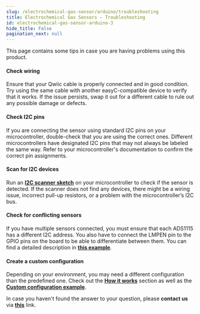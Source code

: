 ```yaml
---
slug: /electrochemical-gas-sensor/arduino/troubleshooting 
title: Electrochemical Gas Sensors – Troubleshooting
id: electrochemical-gas-sensor-arduino-3 
hide_title: False
pagination_next: null
---
```

This page contains some tips in case you are having problems using this product.

<ExpandableSection title="My sensor won't initialize!">

#### Check wiring
Ensure that your Qwiic cable is properly connected and in good condition. Try using the same cable with another easyC-compatible device to verify that it works. If the issue persists, swap it out for a different cable to rule out any possible damage or defects.

#### Check I2C pins
If you are connecting the sensor using standard I2C pins on your microcontroller, double-check that you are using the correct ones. Different microcontrollers have designated I2C pins that may not always be labeled the same way. Refer to your microcontroller's documentation to confirm the correct pin assignments.

#### Scan for I2C devices
Run an [**I2C scanner sketch**](https://github.com/SolderedElectronics/Soldered-Hacky-Codes/tree/main/I2C_Scanner) on your microcontroller to check if the sensor is detected. If the scanner does not find any devices, there might be a wiring issue, incorrect pull-up resistors, or a problem with the microcontroller’s I2C bus.

#### Check for conflicting sensors
If you have multiple sensors connected, you must ensure that each ADS1115 has a different I2C address. You also have to connect the LMPEN pin to the GPIO pins on the board to be able to differentiate between them. You can find a detailed description in [**this example**](/electrochemical-gas-sensor/arduino/reading-from-multiple-sensors/).

</ExpandableSection>

<ExpandableSection title="The readings from the sensor are off!">

#### Create a custom configuration
Depending on your environment, you may need a different configuration than the predefined one. Check out the [**How it works**](/documentation/electrochemical-gas-sensor/how-it-works/) section as well as the [**Custom configuration example**](/documentation/electrochemical-gas-sensor/arduino/custom-config-example/).

</ExpandableSection>

<InfoBox>In case you haven't found the answer to your question, please **contact us** via [**this**](https://soldered.com/contact/) link.</InfoBox>